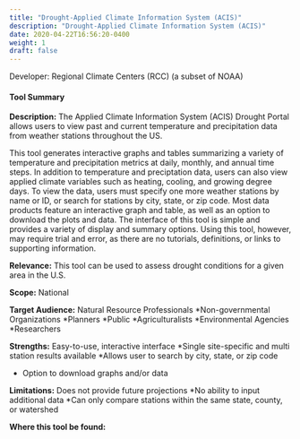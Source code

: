 ```yaml
---
title: "Drought-Applied Climate Information System (ACIS)"
description: "Drought-Applied Climate Information System (ACIS)"
date: 2020-04-22T16:56:20-0400
weight: 1
draft: false
---
```

Developer: Regional Climate Centers (RCC) (a subset of NOAA)

#### Tool Summary
**Description:** The Applied Climate Information System (ACIS) Drought Portal allows users to view past and current temperature and precipitation data from weather stations throughout the US. 

This tool generates interactive graphs and tables summarizing a variety of temperature and precipitation metrics at daily, monthly, and annual time steps. In addition to temperature and preciptation data, users can also view applied climate variables such as heating, cooling, and growing degree days. To view the data, users must specify one more weather stations by name or ID, or search for stations by city, state, or zip code. Most data products feature an interactive graph and table, as well as an option to download the plots and data. The interface of this tool is simple and provides a variety of display and summary options. Using this tool, however, may require trial and error, as there are no tutorials, definitions, or links to supporting information.

**Relevance:** This tool can be used to assess drought conditions for a given area in the U.S.

**Scope:** National

**Target Audience:** Natural Resource Professionals
*Non-governmental Organizations
*Planners
*Public
*Agriculturalists
*Environmental Agencies
*Researchers

**Strengths:** Easy-to-use, interactive interface
*Single site-specific and multi station results available
*Allows user to search by city, state, or zip code
* Option to download graphs and/or data

**Limitations:** Does not provide future projections
*No ability to input additional data
*Can only compare stations within the same state, county, or watershed

**Where this tool be found:** 
